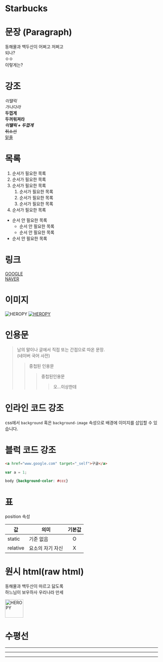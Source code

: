 # Starbucks

# 문장 (Paragraph)

동해물과 백두산이
어쩌고 저쩌고
<br />
되나?
<br />ㅇㅇ  
이렇게는?

# 강조 

_이탤릭_  
_가나다라_  
**두껍게**  
**두꺼워져라**  
**_이탤릭 + 두껍게_**  
~~취소선~~  
<u>밑줄</u> <br />


# 목록
1. 순서가 필요한 목록
1. 순서가 필요한 목록
3. 순서가 필요한 목록
    1. 순서가 필요한 목록
    1. 순서가 필요한 목록
    1. 순서가 필요한 목록
1. 순서가 필요한 목록

- 순서 안 필요한 목록
    - 순서 안 필요한 목록
    - 순서 안 필요한 목록
- 순서 안 필요한 목록


# 링크

[GOOGLE](www.google.com)  
[NAVER](www.naver.com "네이버로 이동")  


# 이미지

![HEROPY](https://heropy.blog/css/images/logo.png)
[![HEROPY](https://heropy.blog/css/images/logo.png)](https://heropy.blog/)


# 인용문

> 남의 말이나 글에서 직접 또는 간접으로 따온 문장.  
> (네이버 국어 사전)  
>> 중첩된 인용문
>>> 중첩된인용문
>>>> 오...이상한데  

# 인라인 코드 강조
css에서 `background` 혹은 `background-image` 속성으로 배경에 이미지를 삽입할 수 있습니다.

# 블럭 코드 강조
```html  
<a href="www.google.com" target="_self">구글</a>
````

```javascript  
var a = 1;
````
```css 
body {background-color: #ccc}
````

# 표
position 속성

값 | 의미 | 기본값
-- | -- | :--:
static | 기준 없음 | O
relative | 요소의 자기 자신 | X


# 원시 html(raw html)

동해물과 백두산이 마르고 닳도록<br />
하느님이 보우하사 우리나라 만세

<img src="https://heropy.blog/css/images/logo.png" style="width: 60px" alt="HEROPY" />

# 수평선

---

***

___


